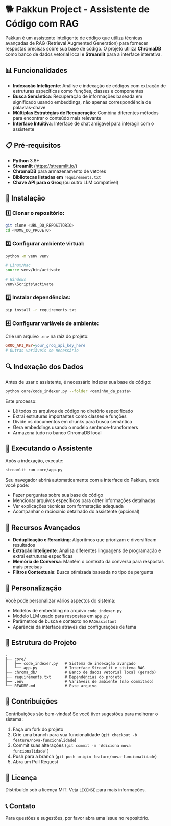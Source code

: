 # 🐕 Pakkun Project - Assistente de Código com RAG

Pakkun é um assistente inteligente de código que utiliza técnicas avançadas de RAG (Retrieval Augmented Generation) para fornecer respostas precisas sobre sua base de código. O projeto utiliza **ChromaDB** como banco de dados vetorial local e **Streamlit** para a interface interativa.

## 📊 Funcionalidades

- **Indexação Inteligente**: Análise e indexação de códigos com extração de estruturas específicas como funções, classes e componentes
- **Busca Semântica**: Recuperação de informações baseada em significado usando embeddings, não apenas correspondência de palavras-chave
- **Múltiplas Estratégias de Recuperação**: Combina diferentes métodos para encontrar o conteúdo mais relevante
- **Interface Intuitiva**: Interface de chat amigável para interagir com o assistente

## 📋 Pré-requisitos

- **Python** 3.8+
- **Streamlit** (https://streamlit.io/)
- **ChromaDB** para armazenamento de vetores
- **Bibliotecas listadas em** `requirements.txt`
- **Chave API para o Groq** (ou outro LLM compatível)

## 🚀 Instalação

### 1️⃣ Clonar o repositório:
```sh
git clone <URL_DO_REPOSITÓRIO>
cd <NOME_DO_PROJETO>
```

### 2️⃣ Configurar ambiente virtual:
```sh
python -m venv venv

# Linux/Mac
source venv/bin/activate

# Windows
venv\Scripts\activate
```

### 3️⃣ Instalar dependências:
```sh
pip install -r requirements.txt
```

### 4️⃣ Configurar variáveis de ambiente:
Crie um arquivo `.env` na raiz do projeto:
```ini
GROQ_API_KEY=your_groq_api_key_here
# Outras variáveis se necessário
```

## 🔍 Indexação dos Dados

Antes de usar o assistente, é necessário indexar sua base de código:

```sh
python core/code_indexer.py --folder <caminho_da_pasta>
```

Este processo:
- Lê todos os arquivos de código no diretório especificado
- Extrai estruturas importantes como classes e funções
- Divide os documentos em chunks para busca semântica
- Gera embeddings usando o modelo sentence-transformers
- Armazena tudo no banco ChromaDB local

## 🤖 Executando o Assistente

Após a indexação, execute:
```sh
streamlit run core/app.py
```

Seu navegador abrirá automaticamente com a interface do Pakkun, onde você pode:
- Fazer perguntas sobre sua base de código
- Mencionar arquivos específicos para obter informações detalhadas
- Ver explicações técnicas com formatação adequada
- Acompanhar o raciocínio detalhado do assistente (opcional)

## 🧠 Recursos Avançados

- **Deduplicação e Reranking**: Algoritmos que priorizam e diversificam resultados
- **Extração Inteligente**: Analisa diferentes linguagens de programação e extrai estruturas específicas
- **Memória de Conversa**: Mantém o contexto da conversa para respostas mais precisas
- **Filtros Contextuais**: Busca otimizada baseada no tipo de pergunta

## 🔧 Personalização

Você pode personalizar vários aspectos do sistema:
- Modelos de embedding no arquivo `code_indexer.py`
- Modelo LLM usado para respostas em `app.py`
- Parâmetros de busca e contexto no `RAGAssistant`
- Aparência da interface através das configurações de tema

## 📂 Estrutura do Projeto

```
.
├── core/
│   ├── code_indexer.py   # Sistema de indexação avançado
│   └── app.py            # Interface Streamlit e sistema RAG
├── chroma_db/            # Banco de dados vetorial local (gerado)
├── requirements.txt      # Dependências do projeto
├── .env                  # Variáveis de ambiente (não commitado)
└── README.md             # Este arquivo
```

## 🤝 Contribuições

Contribuições são bem-vindas! Se você tiver sugestões para melhorar o sistema:
1. Faça um fork do projeto
2. Crie uma branch para sua funcionalidade (`git checkout -b feature/nova-funcionalidade`)
3. Commit suas alterações (`git commit -m 'Adiciona nova funcionalidade'`)
4. Push para a branch (`git push origin feature/nova-funcionalidade`)
5. Abra um Pull Request

## 📝 Licença

Distribuído sob a licença MIT. Veja `LICENSE` para mais informações.

## 📞 Contato

Para questões e sugestões, por favor abra uma issue no repositório.

